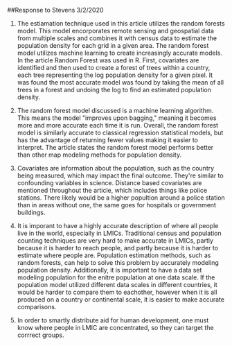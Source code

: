 ##Response to Stevens
3/2/2020

1) The estiamation technique used in this article utilizes the random forests model. This model encorporates remote sensing and geospatial
data from multiple scales and combines it with census data to estimate the population density for each grid in a given area. The
random forest model utilizes machine learning to create increasingly accurate models. In the article Random Forest was used in R. First,
covariates are identified and then used to create a forest of trees within a country, each tree representing the log population density
for a given pixel. It was found the most accurate model was found by taking the mean of all trees in a forest and undoing the log to
find an estimated population density.

2) The random forest model discussed is a machine learning algorithm. This means the model "improves upon bagging," meaning it becomes
more and more accurate each time it is run. Overall, the random forest model is similarly accurate to classical regression statistical
models, but has the advantage of returning fewer values making it easier to interpret. The article states the random forest model
performs better than other map modeling methods for population density.

3) Covariates are information about the population, such as the country being measured, which may impact the final outcome. They're similar
to confounding variables in science. Distance based covariates are mentioned throughout the article, which includes things like police stations. There likely would be a higher popultion around a police station than in areas without one, the same goes for hospitals or government buildings.

4) It is imporant to have a highly accurate description of where all people live in the world, especially in LMICs. Traditional census and population counting techniques are very hard to make accurate in LMICs, partly because it is harder to reach people, and partly because it is harder to estimate where people are. Population estimation methods, such as random forests, can help to solve this problem by accurately modeling population density. Additionally, it is important to have a data set modeling population for the enitre population at one data scale. If the population model utilized different data scales in different countries, it would be harder to compare them to eachother, however when it is all produced on a country or continental scale, it is easier to make accurate comparisons.

5) In order to smartly distribute aid for human development, one must know where people in LMIC are concentrated, so they can target the corrrect groups. 
